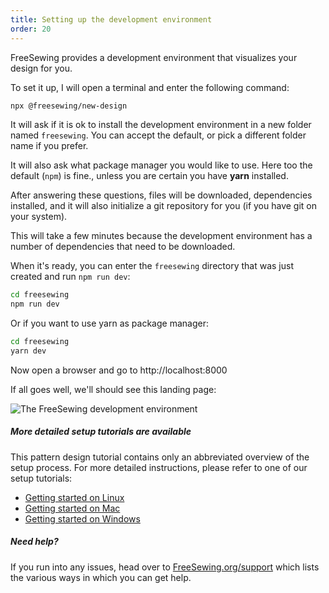 ```yaml
---
title: Setting up the development environment
order: 20
---
```


FreeSewing provides a development environment that visualizes your design for you.

To set it up, I will open a terminal and enter the following command:

```sh
npx @freesewing/new-design
```

It will ask if it is ok to install the development environment in a new folder
named `freesewing`. You can accept the default, or pick a different folder name
if you prefer.

It will also ask what package manager you would like to use. 
Here too the default (`npm`) is fine., unless you are certain you have **yarn** installed.

After answering these questions, files will be downloaded, dependencies installed,
and it will also initialize a git repository for you (if you have git on your system).

<Note>

This will take a few minutes because the development environment has a number
of dependencies that need to be downloaded.

</Note>

When it's ready, you can enter the `freesewing` directory that was just created and run `npm run dev`:

```sh
cd freesewing
npm run dev
```

Or if you want to use yarn as package manager:

```sh
cd freesewing
yarn dev
```

Now open a browser and go to http://localhost:8000

If all goes well, we'll should see this landing page:

![The FreeSewing development environment](./nd.png)

<Tip>

##### More detailed setup tutorials are available

This pattern design tutorial contains only an abbreviated overview
of the setup process.
For more detailed instructions, please refer to one of our setup tutorials:

- [Getting started on Linux](/tutorials/getting-started-linux)
- [Getting started on Mac](/tutorials/getting-started-mac)
- [Getting started on Windows](/tutorials/getting-started-windows)

</Tip>

<Tip>

##### Need help?

If you run into any issues, head over to [FreeSewing.org/support](https://next.freesewing.org/support)
which lists the various ways in which you can get help.

</Tip>
